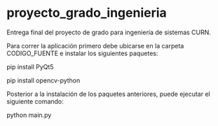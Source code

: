 # proyecto_grado_ingenieria
Entrega final del proyecto de grado para ingeniería de sistemas CURN.

Para correr la aplicación primero debe ubicarse en la carpeta CODIGO_FUENTE e instalar los siguientes paquetes:


pip install PyQt5

pip install opencv-python

Posterior a la instalación de los paquetes anteriores, puede ejecutar el siguiente comando:

python main.py

